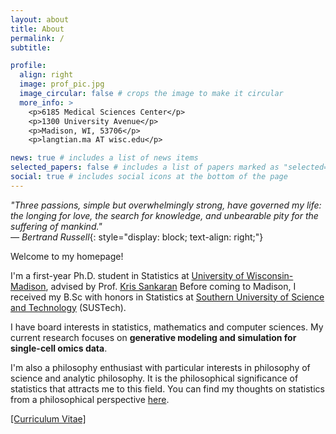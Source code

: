 ```yaml
---
layout: about
title: About
permalink: /
subtitle: 

profile:
  align: right
  image: prof_pic.jpg
  image_circular: false # crops the image to make it circular
  more_info: >
    <p>6185 Medical Sciences Center</p>
    <p>1300 University Avenue</p>
    <p>Madison, WI, 53706</p>
    <p>langtian.ma AT wisc.edu</p>

news: true # includes a list of news items
selected_papers: false # includes a list of papers marked as "selected={true}"
social: true # includes social icons at the bottom of the page
---
```


*"Three passions, simple but overwhelmingly strong, have governed my life: the longing for love, the search for knowledge, and unbearable pity for the suffering of mankind."*  
*— Bertrand Russell*{: style="display: block; text-align: right;"}

Welcome to my homepage!

I'm a first-year Ph.D. student in Statistics at [University of Wisconsin-Madison](https://www.wisc.edu), advised by Prof. [Kris Sankaran](https://measurement-and-microbes.org/_includes/team) Before coming to Madison, I received my B.Sc with honors in Statistics at [Southern University of Science and Technology](https://www.sustech.edu.cn/en/) (SUSTech). 

I have board interests in statistics, mathematics and computer sciences. My current research focuses on **generative modeling and simulation for single-cell omics data**.

I'm also a philosophy enthusiast with particular interests in philosophy of science and analytic philosophy. It is the philosophical significance of statistics that attracts me to this field. You can find my thoughts on statistics from a philosophical perspective [here](https://langtianm.github.io/blog/2024/Second-order/).



[\[Curriculum Vitae\]](https://langtianm.github.io/assets/documents/LangtianMa_CV.pdf)

